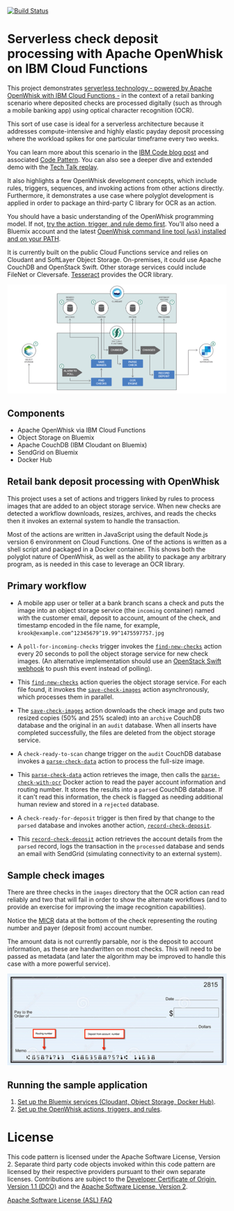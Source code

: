 [![Build Status](https://travis-ci.org/IBM/ibm-cloud-functions-serverless-ocr-openchecks.svg?branch=master)](https://travis-ci.org/IBM/ibm-cloud-functions-serverless-ocr-openchecks)

# Serverless check deposit processing with Apache OpenWhisk on IBM Cloud Functions

This project demonstrates [serverless technology - powered by Apache OpenWhisk with IBM Cloud Functions -](https://developer.ibm.com/opentech/2016/09/06/what-makes-serverless-attractive/) in the context of a retail banking scenario where deposited checks are processed digitally (such as through a mobile banking app) using optical character recognition (OCR).

This sort of use case is ideal for a serverless architecture because it addresses compute-intensive and highly elastic payday deposit processing where the workload spikes for one particular timeframe every two weeks.

You can learn more about this scenario in the [IBM Code blog post](https://developer.ibm.com/code/2017/09/21/serverless-architectures-retail-banking/) and associated [Code Pattern](https://developer.ibm.com/code/journey/automatically-scale-to-handle-peaks-in-banking-transaction-demand/). You can also see a deeper dive and extended demo with the [Tech Talk replay](https://developer.ibm.com/code/videos/tech-talk-replay-build-faster-banking-apps-ibm-cloud-functions/).

It also highlights a few OpenWhisk development concepts, which include rules, triggers, sequences, and invoking actions from other actions directly. Furthermore, it demonstrates a use case where polyglot development is applied in order to package an third-party C library for OCR as an action.

You should have a basic understanding of the OpenWhisk programming model. If not, [try the action, trigger, and rule demo first](https://github.com/IBM/openwhisk-action-trigger-rule). You'll also need a Bluemix account and the latest [OpenWhisk command line tool (`wsk`) installed and on your PATH](https://github.com/IBM/openwhisk-action-trigger-rule/blob/master/docs/OPENWHISK.md).

It is currently built on the public Cloud Functions service and relies on Cloudant and SoftLayer Object Storage. On-premises, it could use Apache CouchDB and OpenStack Swift. Other storage services could include FileNet or Cleversafe. [Tesseract](https://github.com/tesseract-ocr/tesseract) provides the OCR library.

![Check 12](images/openchecks-arch.png "Overview of the flow.")

## Components

- Apache OpenWhisk via IBM Cloud Functions
- Object Storage on Bluemix
- Apache CouchDB (IBM Cloudant on Bluemix)
- SendGrid on Bluemix
- Docker Hub

## Retail bank deposit processing with OpenWhisk

This project uses a set of actions and triggers linked by rules to process images that are added to an object storage service. When new checks are detected a workflow downloads, resizes, archives, and reads the checks then it invokes an external system to handle the transaction.

Most of the actions are written in JavaScript using the default Node.js version 6 environment on Cloud Functions. One of the actions is written as a shell script and packaged in a Docker container. This shows both the polyglot nature of OpenWhisk, as well as the ability to package any arbitrary program, as is needed in this case to leverage an OCR library.

## Primary workflow

- A mobile app user or teller at a bank branch scans a check and puts the image into an object storage service (the `incoming` container) named with the customer email, deposit to account, amount of the check, and timestamp encoded in the file name, for example, `krook@example.com^12345679^19.99^1475597757.jpg`

- A `poll-for-incoming-checks` trigger invokes the [`find-new-checks`](actions/find-new-checks.js) action every 20 seconds to poll the object storage service for new check images. (An alternative implementation should use an [OpenStack Swift webhook](https://github.com/stmuraka/OpenStackSwift-OpenWhisk) to push this event instead of polling).

- This [`find-new-checks`](actions/find-new-checks.js) action queries the object storage service. For each file found, it invokes the [`save-check-images`](actions/save-check-images.js) action asynchronously, which processes them in parallel.

- The [`save-check-images`](actions/save-check-images.js) action downloads the check image and puts two resized copies (50% and 25% scaled) into an `archive` CouchDB database and the original in an `audit` database. When all inserts have completed successfully, the files are deleted from the object storage service.

- A `check-ready-to-scan` change trigger on the `audit` CouchDB database invokes a [`parse-check-data`](actions/parse-check-data.js) action to process the full-size image.

- This [`parse-check-data`](actions/parse-check-data.js) action retrieves the image, then calls the [`parse-check-with-ocr`](dockerSkeleton/parse-check-with-ocr.sh) Docker action to read the payer account information and routing number. It stores the results into a `parsed` CouchDB database. If it can't read this information, the check is flagged as needing additional human review and stored in a `rejected` database.

- A `check-ready-for-deposit` trigger is then fired by that change to the `parsed` database and invokes another action, [`record-check-deposit`](actions/record-check-deposit.js).

- This [`record-check-deposit`](actions/record-check-deposit.js) action retrieves the account details from the `parsed` record, logs the transaction in the `processed` database and sends an email with SendGrid (simulating connectivity to an external system).

## Sample check images

There are three checks in the `images` directory that the OCR action can read reliably and two that will fail in order to show the alternate workflows (and to provide an exercise for improving the image recognition capabilities).

Notice the [MICR](https://en.wikipedia.org/wiki/Magnetic_ink_character_recognition) data at the bottom of the check representing the routing number and payer (deposit from) account number.

The amount data is not currently parsable, nor is the deposit to account information, as these are handwritten on most checks. This will need to be passed as metadata (and later the algorithm may be improved to handle this case with a more powerful service).

![Check sample](images/check-sample.png "Check with routing number and account numbers.")

## Running the sample application

1. [Set up the Bluemix services (Cloudant, Object Storage, Docker Hub)](docs/BLUEMIX.md).
2. [Set up the OpenWhisk actions, triggers, and rules](docs/OPENWHISK.md).

# License

This code pattern is licensed under the Apache Software License, Version 2.  Separate third party code objects invoked within this code pattern are licensed by their respective providers pursuant to their own separate licenses. Contributions are subject to the [Developer Certificate of Origin, Version 1.1 (DCO)](https://developercertificate.org/) and the [Apache Software License, Version 2](http://www.apache.org/licenses/LICENSE-2.0.txt).

[Apache Software License (ASL) FAQ](http://www.apache.org/foundation/license-faq.html#WhatDoesItMEAN)

